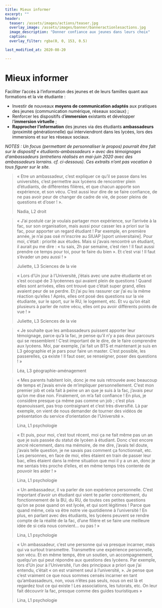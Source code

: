 ```yaml
---
title: Mieux informer
excerpt: ""
header:
  teaser: /assets/images/actions/teaser.jpg
  overlay_image: /assets/images/banner/banneractionlesactions.jpg
  image_description: "Donner confiance aux jeunes dans leurs choix"
  caption: 
  overlay_filter: rgba(0, 0, 153, 0.5) 

last_modified_at: 2020-08-20

---
```


# Mieux informer

Faciliter l’accès à l’information des jeunes et de leurs familles quant aux formations et la vie étudiante :
+ Investir de nouveaux **moyens de communication adaptés** aux pratiques des jeunes (communication numérique, réseaux sociaux) ;
+ Renforcer les dispositifs d’**immersion** existants et développer l’**immersion virtuelle** ;
+ **Rapprocher l’information** des jeunes via des étudiants **ambassadeurs** (proximité générationnelle) qui interviendront dans les lycées, lors des immersions et sur les réseaux sociaux.

*NOTES : Un focus (permettant de personnaliser le propos) pourrait être fait sur le dispositif « étudiants-ambassadeurs » avec des témoignages d’ambassadeurs (entretiens réalisés en mai-juin 2020 avec des ambassadeurs lorrains. cf. ci-dessous). Ces extraits n’ont pas vocation à tous figurer sur le site.* 

>« Etre un ambassadeur, c’est expliquer ce qu’il se passe dans les universités, c’est permettre aux lycéens de rencontrer plein d’étudiants, de différentes filières, et que chacun apporte son expérience, et son vécu. C’est aussi leur dire de se faire confiance, de ne pas avoir peur de changer de cadre de vie, de poser pleins de questions et d’oser ! ». 
> 
>Nadia, L2 droit

>« J’ai postulé car je voulais partager mon expérience, sur l’arrivée à la fac, sur son organisation, mais aussi pour casser les a priori sur la fac, pour apporter un regard étudiant ! Par exemple, en première année, je n’ai pas osé m’inscrire au SIUAP [sport universitaire]. Pour moi, c’était : priorité aux études. Mais si j’avais rencontré un étudiant, il aurait pu me dire : « tu sais, 2h par semaine, c’est rien ! Il faut aussi prendre ce temps pour toi, pour te faire du bien ». Et c’est vrai ! Il faut s’évader un peu aussi ! » 
> 
>Juliette, L3 Sciences de la vie


>« Lors d’Un jour à l’Université, j’étais avec une autre étudiante et on s’est occupé de 3 lycéennes qui avaient plein de questions ! Quand elles sont arrivées, elles ont trouvé que c’était super grand, elles avaient peur de se perdre. Et j’ai pu les rassurer car j’ai eu la même réaction qu’elles ! Après, elles ont posé des questions sur la vie étudiante, sur le sport, sur le RU, le logement, etc. Et vu qu’on était plusieurs à parler de notre vécu, elles ont pu avoir différents points de vue ! »
> 
>Juliette, L3 Sciences de la vie

>« Je souhaite que les ambassadeurs puissent apporter leur témoignage, parce qu’à la fac, je pense qu’il n’y a pas deux parcours qui se ressemblent ! C’est important de le dire, de le faire comprendre aux lycéens. Moi, par exemple, j’ai fait un BTS et maintenant je suis en L3 géographie et je pars pour faire un master. C’est possible, les passerelles, ça existe ! Il faut oser, se renseigner, poser des questions ! »
> 
>Léa, L3 géographie-aménagement

>« Mes parents habitent loin, donc je me suis retrouvée avec beaucoup de temps et j’avais envie de m’impliquer personnellement. C’est mon premier job et cela fait à peine un an que je suis à la fac, j’avais peur qu’on me dise non. Finalement, on m’a fait confiance ! En plus, je considère presque ça même pas comme un job ; c’est plus épanouissant, pas trop contraignant et c’est très diversifié. Là par exemple, on vient de nous demander de tourner des vidéos de présentation du service d’orientation de l’Université ».
> 
>Lina, L1 psychologie

>« Et puis, pour moi, c’est tout récent, moi ça ne fait même pas un an que je suis passée du statut de lycéen à étudiant. Donc c’est encore ancré récemment, dans ma mémoire, de me dire, j’avais tel doute, j’avais telle question, je ne savais pas comment ça fonctionnait, etc. Les personnes, en face de moi, elles étaient en train de passer leur bac, elles étaient dans la même situation que moi il y a un an, donc je me sentais très proche d’elles, et en même temps très contente de pouvoir les aider ! »
> 
>Lina, L1 psychologie

>« Un ambassadeur, il va parler de son expérience personnelle. C’est important d’avoir un étudiant qui vient te parler concrètement, du fonctionnement de la BU, du RU, de toutes ces petites questions qu’on se pose quand on est lycée, et qui sont légitimes ! Parce que quand même, cela va être notre vie quotidienne à l’université ! En plus, en parlant avec des étudiants, les lycéens peuvent se rendre compte de la réalité de la fac, d’une filière et se faire une meilleure idée de si cela nous convient… ou pas ! »
> 
>Lina, L1 psychologie

>« Un ambassadeur, c’est une personne qui va presque incarner, mais qui va surtout transmettre. Transmettre une expérience personnelle, son vécu. Et en même temps, être un soutien, un accompagnement, quelqu’un qui peut répondre aux questions des lycéens. Par exemple, lors d’Un jour à l’Université, l’un des principaux a priori que j’ai entendu, c’était « on est vraiment seul à l’université, ». Je pense que c’est vraiment ce que nous sommes censés incarner en tant qu’ambassadeurs, non, vous n’êtes pas seuls, nous on est là et regardez tout ce qui existe ! Les associations, les tutorats, etc. On leur fait découvrir la fac, presque comme des guides touristiques »
> 
>Lina, L1 psychologie  


